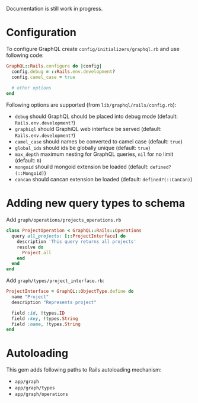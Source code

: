 Documentation is still work in progress.

# Configuration

To configure GraphQL create `config/initializers/graphql.rb` and use following code:

```ruby
GraphQL::Rails.configure do |config|
  config.debug = ::Rails.env.development?
  config.camel_case = true
  
  # other options
end
```

Following options are supported (from `lib/graphql/rails/config.rb`):
* `debug` should GraphQL should be placed into debug mode (default: `Rails.env.development?`)
* `graphiql` should GraphiQL web interface be served (default: `Rails.env.development?`)
* `camel_case` should names be converted to camel case (default: `true`)
* `global_ids` should ids be globally unique (default: `true`)
* `max_depth` maximum nesting for GraphQL queries, `nil` for no limit (default: `8`)
* `mongoid` shouild mongoid extension be loaded (default: `defined?(::Mongoid)`)
* `cancan` should cancan extension be loaded (default: `defined?(::CanCan)`)


# Adding new query types to schema

Add `graph/operations/projects_operations.rb`

```ruby
class ProjectOperation < GraphQL::Rails::Operations
  query all_projects: [::ProjectInterface] do
    description 'This query returns all projects'
    resolve do
      Project.all
    end
  end
end
```

Add `graph/types/project_interface.rb`:

```ruby
ProjectInterface = GraphQL::ObjectType.define do
  name "Project"
  description "Represents project"

  field :id, !types.ID
  field :key, !types.String
  field :name, !types.String
end
```

# Autoloading

This gem adds following paths to Rails autoloading mechanism:
* `app/graph`
* `app/graph/types`
* `app/graph/operations`